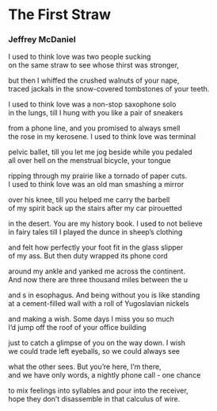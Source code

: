 # The First Straw  
  
### Jeffrey McDaniel  
  
I used to think love was two people sucking  
on the same straw to see whose thirst was stronger,  
  
but then I whiffed the crushed walnuts of your nape,  
traced jackals in the snow-covered tombstones of your teeth.  
  
I used to think love was a non-stop saxophone solo  
in the lungs, till I hung with you like a pair of sneakers  
  
from a phone line, and you promised to always smell  
the rose in my kerosene. I used to think love was terminal  
  
pelvic ballet, till you let me jog beside while you pedaled  
all over hell on the menstrual bicycle, your tongue  
  
ripping through my prairie like a tornado of paper cuts.  
I used to think love was an old man smashing a mirror  
  
over his knee, till you helped me carry the barbell  
of my spirit back up the stairs after my car pirouetted  
  
in the desert. You are my history book. I used to not believe  
in fairy tales till I played the dunce in sheep’s clothing  
  
and felt how perfectly your foot fit in the glass slipper  
of my ass. But then duty wrapped its phone cord  
  
around my ankle and yanked me across the continent.  
And now there are three thousand miles between the u  
  
and s in esophagus. And being without you is like standing  
at a cement-filled wall with a roll of Yugoslavian nickels  
  
and making a wish. Some days I miss you so much  
I’d jump off the roof of your office building  
  
just to catch a glimpse of you on the way down. I wish  
we could trade left eyeballs, so we could always see  
  
what the other sees. But you’re here, I’m there,  
and we have only words, a nightly phone call - one chance  
  
to mix feelings into syllables and pour into the receiver,  
hope they don’t disassemble in that calculus of wire.  
  
